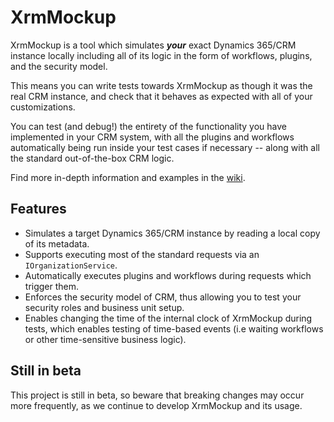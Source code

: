 # XrmMockup

XrmMockup is a tool which simulates ***your*** exact Dynamics 365/CRM instance locally including all of its logic in the form of workflows, plugins, and the security model.

This means you can write tests towards XrmMockup as though it was the real CRM instance, and check that it behaves as expected with all of your customizations.

You can test (and debug!) the entirety of the functionality you have implemented in your CRM system, with all 
the plugins and workflows automatically being run inside your test cases if necessary -- along with all the standard out-of-the-box CRM logic. 

Find more in-depth information and examples in the [wiki](https://github.com/delegateas/XrmMockup/wiki).

## Features

* Simulates a target Dynamics 365/CRM instance by reading a local copy of its metadata.
* Supports executing most of the standard requests via an `IOrganizationService`.
* Automatically executes plugins and workflows during requests which trigger them.
* Enforces the security model of CRM, thus allowing you to test your security roles and business unit setup.
* Enables changing the time of the internal clock of XrmMockup during tests, which enables testing of time-based events (i.e waiting workflows or other time-sensitive business logic).


## Still in beta

This project is still in beta, so beware that breaking changes may occur more frequently, as we continue to develop XrmMockup and its usage.
